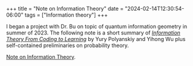 +++
title = "Note on Information Theory"
date = "2024-02-14T12:30:54-06:00"
tags = ["Information theory"]
+++

I began a project with Dr. Bu on topic of quantum information geometry in summer of 2023. The following note is a short summary of [*Information Theory From Coding to Learning*](http://www.stat.yale.edu/~yw562/teaching/itbook-export.pdf) by Yury Polyanskiy and Yihong Wu plus self-contained preliminaries on probability theory. 

[Note on Information Theory](/pdfs/note_on_information_theory.pdf).